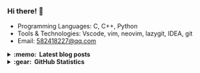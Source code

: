 ### Hi there! 👋

- Programming Languages: C, C++, Python
- Tools & Technologies: Vscode, vim, neovim, lazygit, IDEA, git
- Email: 582418227@qq.com

<details>
  <summary><b>:memo: &nbsp;Latest blog posts</b></summary>

<!-- BLOG-POST-LIST:START -->
- [论文笔记 - TextGCD](https://404notfixed.vercel.app/posts/textgcd/)
- [CMU 15-445 | Project #3 - Query Execution](https://404notfixed.vercel.app/posts/cmu-15445-project3/)
- [CMU 15-445 | Project #2 - Extendible Hash Index](https://404notfixed.vercel.app/posts/cmu-15445-project2/)
- [CMU 15-445 | Project #1 - Buffer Pool](https://404notfixed.vercel.app/posts/cmu-15445-project1/)
- [CMU 15-445 | Project #0 - C++ Primer](https://404notfixed.vercel.app/posts/cmu-15445-project0/)
<!-- BLOG-POST-LIST:END -->

</details>


<details>
  <summary><b>:gear: &nbsp;GitHub Statistics</b></summary>
  <br/>
    <p align="center>
      <img src="https://raw.githubusercontent.com/MiaoHN/MiaoHN/output/github-contribution-grid-snake.svg" />
    </p>
    <p align="center">
        <img height="137px" src="https://github-readme-stats.vercel.app/api?username=miaohn&hide_title=true&hide_border=true&show_icons=true&include_all_commits=true&count_private=true&line_height=21&theme=swift" /> <img height="137px" src="https://github-readme-stats.vercel.app/api/top-langs/?username=miaohn&hide=html&hide_title=true&hide_border=true&layout=compact&langs_count=8&theme=swift" />
    </p>
</details>
